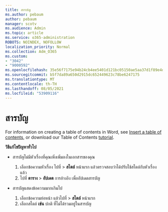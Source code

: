 ```yaml
---
title: สารบัญ
ms.author: pebaum
author: pebaum
manager: scotv
ms.audience: Admin
ms.topic: article
ms.service: o365-administration
ROBOTS: NOINDEX, NOFOLLOW
localization_priority: Normal
ms.collection: Adm_O365
ms.custom:
- "3042"
- "9000592"
ms.openlocfilehash: 35e56f7175e94b24cb4ee5401d121bc05150ae5aa37d1f89e4da5989a80906e5
ms.sourcegitcommit: b5f7da89a650d2915dc652449623c78be6247175
ms.translationtype: MT
ms.contentlocale: th-TH
ms.lasthandoff: 08/05/2021
ms.locfileid: "53909116"
---
```

# <a name="table-of-contents"></a>สารบัญ

For information on creating a table of contents in Word, see [Insert a table of contents](https://support.office.com/article/882e8564-0edb-435e-84b5-1d8552ccf0c0), or download our Table of Contents [tutorial](https://go.microsoft.com/fwlink/?linkid=2065106).

**วิธีแก้ไขปัญหาทั่วไป**

- สารบัญไม่มีหัวเรื่องที่คุณเพิ่งเพิ่มลงในเอกสารของคุณ
  1. เลือกข้อความหัวเรื่อง ไปที่  >  **สไตล์** หน้าแรก แล้วตรวจสอบว่าได้ปรับใช้สไตล์กับหัวเรื่องแล้ว
  2. ไปที่ **ตาราง**  >  **อัปเดต** การอ้างอิง เพื่ออัปเดตสารบัญ

- สารบัญแสดงข้อความมากเกินไป 
  1. เลือกข้อความย่อหน้า แล้วไปที่  >  **สไตล์** หน้าแรก
  2. เลือกสไตล์ **เช่น** ปกติ ที่ไม่ได้รวมอยู่ในสารบัญ